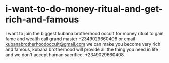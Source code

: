 # i-want-to-do-money-ritual-and-get-rich-and-famous
I want to join the biggest kubana brotherhood occult for money ritual to gain fame and wealth call grand master +2349029660408 or email kubanabrotherhoodoccult@gmail.com we can make you become very rich and famous, kubana brotherhood will provide all the thing you need in life and we don't accept human sacrifice. +2349029660408  
